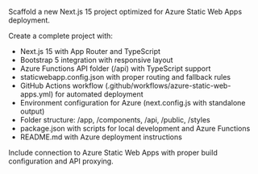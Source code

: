 Scaffold a new Next.js 15 project optimized for Azure Static Web Apps deployment.

Create a complete project with:
- Next.js 15 with App Router and TypeScript
- Bootstrap 5 integration with responsive layout
- Azure Functions API folder (/api) with TypeScript support
- staticwebapp.config.json with proper routing and fallback rules
- GitHub Actions workflow (.github/workflows/azure-static-web-apps.yml) for automated deployment
- Environment configuration for Azure (next.config.js with standalone output)
- Folder structure: /app, /components, /api, /public, /styles
- package.json with scripts for local development and Azure Functions
- README.md with Azure deployment instructions

Include connection to Azure Static Web Apps with proper build configuration and API proxying.
